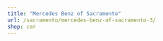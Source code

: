 ```yaml
---
title: "Mercedes Benz of Sacramento"
url: /sacramento/mercedes-benz-of-sacramento-3/
shop: car
---
```

